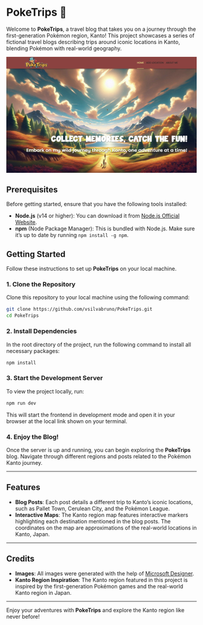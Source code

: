 # PokeTrips 🐾

Welcome to **PokeTrips**, a travel blog that takes you on a journey through the first-generation Pokémon region, Kanto! This project showcases a series of fictional travel blogs describing trips around iconic locations in Kanto, blending Pokémon with real-world geography.

![Preview](./public/images/preview.png)

## Prerequisites

Before getting started, ensure that you have the following tools installed:

- **Node.js** (v14 or higher): You can download it from [Node.js Official Website](https://nodejs.org/).
- **npm** (Node Package Manager): This is bundled with Node.js. Make sure it’s up to date by running `npm install -g npm`.

## Getting Started

Follow these instructions to set up **PokeTrips** on your local machine.

### 1. Clone the Repository
Clone this repository to your local machine using the following command:
```bash
git clone https://github.com/vsilvabruno/PokeTrips.git
cd PokeTrips
```

### 2. Install Dependencies

In the root directory of the project, run the following command to install all necessary packages:

```bash
npm install
```

### 3. Start the Development Server

To view the project locally, run:

```bash
npm run dev
```

This will start the frontend in development mode and open it in your browser at the local link shown on your terminal.

### 4. Enjoy the Blog!

Once the server is up and running, you can begin exploring the **PokeTrips** blog. Navigate through different regions and posts related to the Pokémon Kanto journey.

---

## Features

* **Blog Posts**: Each post details a different trip to Kanto’s iconic locations, such as Pallet Town, Cerulean City, and the Pokémon League.
* **Interactive Maps**: The Kanto region map features interactive markers highlighting each destination mentioned in the blog posts. The coordinates on the map are approximations of the real-world locations in Kanto, Japan.

---

## Credits

* **Images**: All images were generated with the help of [Microsoft Designer](https://designer.microsoft.com/).
* **Kanto Region Inspiration**: The Kanto region featured in this project is inspired by the first-generation Pokémon games and the real-world Kanto region in Japan.

---

Enjoy your adventures with **PokeTrips** and explore the Kanto region like never before!
